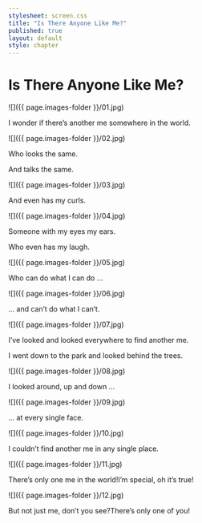 ```yaml
---
stylesheet: screen.css
title: "Is There Anyone Like Me?"
published: true
layout: default
style: chapter
---
```


# Is There Anyone Like Me?

![]({{ page.images-folder }}/01.jpg)

I wonder if there’s another me somewhere in the world.

![]({{ page.images-folder }}/02.jpg)

Who looks the same.

And talks the same.

![]({{ page.images-folder }}/03.jpg)

And even has my curls.

![]({{ page.images-folder }}/04.jpg)

Someone with my eyes my ears. 

Who even has my laugh.

![]({{ page.images-folder }}/05.jpg)

Who can do what I can do ...

![]({{ page.images-folder }}/06.jpg)

... and can’t do what I can’t.

![]({{ page.images-folder }}/07.jpg)

I’ve looked and looked everywhere to find another me.

I went down to the park and looked behind the trees.

![]({{ page.images-folder }}/08.jpg)

I looked around, up and down ...

![]({{ page.images-folder }}/09.jpg)

... at every single face.

![]({{ page.images-folder }}/10.jpg)

I couldn’t find another me in any single place.

![]({{ page.images-folder }}/11.jpg)

There’s only one me in the world!I’m special, oh it’s true!

![]({{ page.images-folder }}/12.jpg)

But not just me, don’t you see?There’s only one of you!